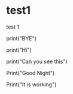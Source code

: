 # test1
 test 1

print("BYE")

print("Hi")

print("Can you see this")

Print("Good Night")

Print("It is working")
